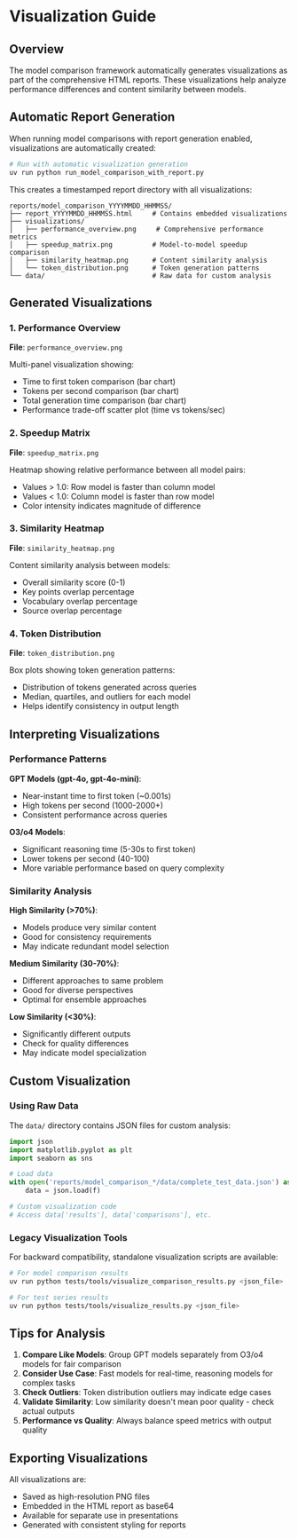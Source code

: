 # Visualization Guide

## Overview

The model comparison framework automatically generates visualizations as part of the comprehensive HTML reports. These visualizations help analyze performance differences and content similarity between models.

## Automatic Report Generation

When running model comparisons with report generation enabled, visualizations are automatically created:

```bash
# Run with automatic visualization generation
uv run python run_model_comparison_with_report.py
```

This creates a timestamped report directory with all visualizations:

```
reports/model_comparison_YYYYMMDD_HHMMSS/
├── report_YYYYMMDD_HHMMSS.html     # Contains embedded visualizations
├── visualizations/
│   ├── performance_overview.png     # Comprehensive performance metrics
│   ├── speedup_matrix.png          # Model-to-model speedup comparison
│   ├── similarity_heatmap.png      # Content similarity analysis
│   └── token_distribution.png      # Token generation patterns
└── data/                           # Raw data for custom analysis
```

## Generated Visualizations

### 1. Performance Overview
**File**: `performance_overview.png`

Multi-panel visualization showing:
- Time to first token comparison (bar chart)
- Tokens per second comparison (bar chart)
- Total generation time comparison (bar chart)
- Performance trade-off scatter plot (time vs tokens/sec)

### 2. Speedup Matrix
**File**: `speedup_matrix.png`

Heatmap showing relative performance between all model pairs:
- Values > 1.0: Row model is faster than column model
- Values < 1.0: Column model is faster than row model
- Color intensity indicates magnitude of difference

### 3. Similarity Heatmap
**File**: `similarity_heatmap.png`

Content similarity analysis between models:
- Overall similarity score (0-1)
- Key points overlap percentage
- Vocabulary overlap percentage
- Source overlap percentage

### 4. Token Distribution
**File**: `token_distribution.png`

Box plots showing token generation patterns:
- Distribution of tokens generated across queries
- Median, quartiles, and outliers for each model
- Helps identify consistency in output length

## Interpreting Visualizations

### Performance Patterns

**GPT Models (gpt-4o, gpt-4o-mini)**:
- Near-instant time to first token (~0.001s)
- High tokens per second (1000-2000+)
- Consistent performance across queries

**O3/o4 Models**:
- Significant reasoning time (5-30s to first token)
- Lower tokens per second (40-100)
- More variable performance based on query complexity

### Similarity Analysis

**High Similarity (>70%)**:
- Models produce very similar content
- Good for consistency requirements
- May indicate redundant model selection

**Medium Similarity (30-70%)**:
- Different approaches to same problem
- Good for diverse perspectives
- Optimal for ensemble approaches

**Low Similarity (<30%)**:
- Significantly different outputs
- Check for quality differences
- May indicate model specialization

## Custom Visualization

### Using Raw Data

The `data/` directory contains JSON files for custom analysis:

```python
import json
import matplotlib.pyplot as plt
import seaborn as sns

# Load data
with open('reports/model_comparison_*/data/complete_test_data.json') as f:
    data = json.load(f)

# Custom visualization code
# Access data['results'], data['comparisons'], etc.
```

### Legacy Visualization Tools

For backward compatibility, standalone visualization scripts are available:

```bash
# For model comparison results
uv run python tests/tools/visualize_comparison_results.py <json_file>

# For test series results
uv run python tests/tools/visualize_results.py <json_file>
```

## Tips for Analysis

1. **Compare Like Models**: Group GPT models separately from O3/o4 models for fair comparison
2. **Consider Use Case**: Fast models for real-time, reasoning models for complex tasks
3. **Check Outliers**: Token distribution outliers may indicate edge cases
4. **Validate Similarity**: Low similarity doesn't mean poor quality - check actual outputs
5. **Performance vs Quality**: Always balance speed metrics with output quality

## Exporting Visualizations

All visualizations are:
- Saved as high-resolution PNG files
- Embedded in the HTML report as base64
- Available for separate use in presentations
- Generated with consistent styling for reports